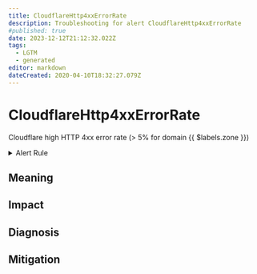 ```yaml
---
title: CloudflareHttp4xxErrorRate
description: Troubleshooting for alert CloudflareHttp4xxErrorRate
#published: true
date: 2023-12-12T21:12:32.022Z
tags: 
  - LGTM
  - generated
editor: markdown
dateCreated: 2020-04-10T18:32:27.079Z
---
```


# CloudflareHttp4xxErrorRate

Cloudflare high HTTP 4xx error rate (> 5% for domain {{ $labels.zone }})

<details>
  <summary>Alert Rule</summary>

{{% rule "cloudflare/lablabs-cloudflare-exporter.yml" "CloudflareHttp4xxErrorRate" %}}

{{% comment %}}

```yaml
alert: CloudflareHttp4xxErrorRate
expr: (sum by(zone) (rate(cloudflare_zone_requests_status{status=~"^4.."}[15m])) / on (zone) sum by (zone) (rate(cloudflare_zone_requests_status[15m]))) * 100 > 5
for: 0m
labels:
    severity: warning
annotations:
    summary: Cloudflare http 4xx error rate (instance {{ $labels.instance }})
    description: |-
        Cloudflare high HTTP 4xx error rate (> 5% for domain {{ $labels.zone }})
          VALUE = {{ $value }}
          LABELS = {{ $labels }}
    runbook: https://github.com/srerun/prometheus-alerts/blob/main/content/runbooks/lablabs-cloudflare-exporter/CloudflareHttp4xxErrorRate.md

```

{{% /comment %}}

</details>


## Meaning
[//]: # "Short paragraph that explains what the alert means"


## Impact
[//]: # "What could / will happen if the alert is not addressed"



## Diagnosis
[//]: # "Steps to take to identify the cause of the problem"



## Mitigation
[//]: # "The steps necessary to resolve the alert"
